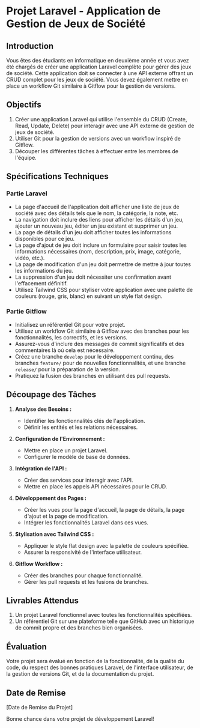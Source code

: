 # Projet Laravel - Application de Gestion de Jeux de Société

## Introduction
Vous êtes des étudiants en informatique en deuxième année et vous avez été chargés de créer une application Laravel complète pour gérer des jeux de société. Cette application doit se connecter à une API externe offrant un CRUD complet pour les jeux de société. Vous devez également mettre en place un workflow Git similaire à Gitflow pour la gestion de versions.

## Objectifs
1. Créer une application Laravel qui utilise l'ensemble du CRUD (Create, Read, Update, Delete) pour interagir avec une API externe de gestion de jeux de société.
2. Utiliser Git pour la gestion de versions avec un workflow inspiré de Gitflow.
3. Découper les différentes tâches à effectuer entre les membres de l'équipe.

## Spécifications Techniques

### Partie Laravel
- La page d'accueil de l'application doit afficher une liste de jeux de société avec des détails tels que le nom, la catégorie, la note, etc.
- La navigation doit inclure des liens pour afficher les détails d'un jeu, ajouter un nouveau jeu, éditer un jeu existant et supprimer un jeu.
- La page de détails d'un jeu doit afficher toutes les informations disponibles pour ce jeu.
- La page d'ajout de jeu doit inclure un formulaire pour saisir toutes les informations nécessaires (nom, description, prix, image, catégorie, vidéo, etc.).
- La page de modification d'un jeu doit permettre de mettre à jour toutes les informations du jeu.
- La suppression d'un jeu doit nécessiter une confirmation avant l'effacement définitif.
- Utilisez Tailwind CSS pour styliser votre application avec une palette de couleurs (rouge, gris, blanc) en suivant un style flat design.

### Partie Gitflow
- Initialisez un référentiel Git pour votre projet.
- Utilisez un workflow Git similaire à Gitflow avec des branches pour les fonctionnalités, les correctifs, et les versions.
- Assurez-vous d'inclure des messages de commit significatifs et des commentaires là où cela est nécessaire.
- Créez une branche `develop` pour le développement continu, des branches `feature/` pour de nouvelles fonctionnalités, et une branche `release/` pour la préparation de la version.
- Pratiquez la fusion des branches en utilisant des pull requests.

## Découpage des Tâches
1. **Analyse des Besoins :**
   - Identifier les fonctionnalités clés de l'application.
   - Définir les entités et les relations nécessaires.

2. **Configuration de l'Environnement :**
   - Mettre en place un projet Laravel.
   - Configurer le modèle de base de données.

3. **Intégration de l'API :**
   - Créer des services pour interagir avec l'API.
   - Mettre en place les appels API nécessaires pour le CRUD.

4. **Développement des Pages :**
   - Créer les vues pour la page d'accueil, la page de détails, la page d'ajout et la page de modification.
   - Intégrer les fonctionnalités Laravel dans ces vues.

5. **Stylisation avec Tailwind CSS :**
   - Appliquer le style flat design avec la palette de couleurs spécifiée.
   - Assurer la responsivité de l'interface utilisateur.

6. **Gitflow Workflow :**
   - Créer des branches pour chaque fonctionnalité.
   - Gérer les pull requests et les fusions de branches.

## Livrables Attendus
1. Un projet Laravel fonctionnel avec toutes les fonctionnalités spécifiées.
2. Un référentiel Git sur une plateforme telle que GitHub avec un historique de commit propre et des branches bien organisées.

## Évaluation
Votre projet sera évalué en fonction de la fonctionnalité, de la qualité du code, du respect des bonnes pratiques Laravel, de l'interface utilisateur, de la gestion de versions Git, et de la documentation du projet.

## Date de Remise
[Date de Remise du Projet]

Bonne chance dans votre projet de développement Laravel!
